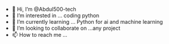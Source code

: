 - 👋 Hi, I’m @Abdul500-tech
- 👀 I’m interested in ... coding python
- 🌱 I’m currently learning ... Python for ai and machine learning
- 💞️ I’m looking to collaborate on ...any project
- 📫 How to reach me ...

<!---
Abdul500-tech/Abdul500-tech is a ✨ special ✨ repository because its `README.md` (this file) appears on your GitHub profile.
You can click the Preview link to take a look at your changes.
--->
